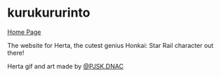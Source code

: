 ﻿# kurukururinto
[Home Page](https://duongnotnhan.github.io/)

The website for Herta, the cutest genius Honkai: Star Rail character out there!

Herta gif and art made by [@PJSK.DNAC](https://facebook.com/PJSK.DNAC)
